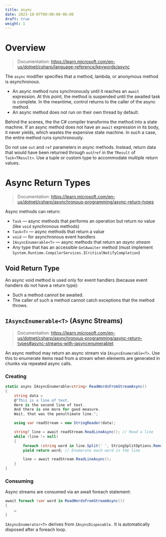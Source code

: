 ```yaml
---
title: async
date: 2023-10-07T00:00:00-06:00
draft: true
weight: 1
---
```


# Overview
> Documentation: https://learn.microsoft.com/en-us/dotnet/csharp/language-reference/keywords/async  

The `async` modifier specifies that a method, lambda, or anonymous method is *asynchronous*. 
- An async method runs synchronously until it reaches an `await` expression. At this point, the method is suspended
until the awaited task is complete. In the meantime, control returns to the caller of the async method.
- An async method does not run on their own thread by default.

Behind the scenes, the the C# compiler transforms the method into a state machine. If an async method does not have
an `await` expression in its body, it never yields, which wastes the expensive state machine. In such a case, the 
entire method runs synchronously.

Do not use `out` and `ref` parameters in async methods. Instead, return data that would have been returned through `out`/`ref` in the `TResult` of `Task<TResult>`. 
Use a tuple or custom type to accommodate multiple return values.

# Async Return Types
> Documentation: https://learn.microsoft.com/en-us/dotnet/csharp/asynchronous-programming/async-return-types  

Async methods can return:
- `Task` — async methods that performs an operation but return no value (like `void` synchronous methods)
- `Task<T>` — async methods that return a value
- `void` — for asynchronous event handlers
- `IAsyncEnumerable<T>` — async methods that return an *async stream*
- Any type that has an accessible `GetAwaiter` method (must implement `System.Runtime.CompilerServices.ICriticalNotifyCompletion`)

## Void Return Type
An async void method is used only for event handlers (because event handlers do not have a return type):
- Such a method cannot be awaited.
- The caller of such a method cannot catch exceptions that the method throws.

## `IAsyncEnumerable<T>` (Async Streams)
> Documentation: https://learn.microsoft.com/en-us/dotnet/csharp/asynchronous-programming/async-return-types#async-streams-with-iasyncenumerablet

An async method may return an async stream via `IAsyncEnumerable<T>`.
Use this to enumerate items read from a stream when elements are generated in chunks via repeated async calls.

### Creating
```cs
static async IAsyncEnumerable<string> ReadWordsFromStreamAsync()
{
    string data =
    @"This is a line of text.
    Here is the second line of text.
    And there is one more for good measure.
    Wait, that was the penultimate line.";

    using var readStream = new StringReader(data);

    string? line = await readStream.ReadLineAsync(); // Read a line
    while (line != null)
    {
        foreach (string word in line.Split(' ', StringSplitOptions.RemoveEmptyEntries))
        yield return word; // Enumerate each word in the line

        line = await readStream.ReadLineAsync();
    }
}
```
### Consuming
Async streams are consumed via an await foreach statement:
```cs
await foreach (var word in ReadWordsFromStreamAsync())
{
    …
}
```

`IAsyncEnumerator<T>` derives from `IAsyncDisposable.` It is automatically disposed after a foreach loop.